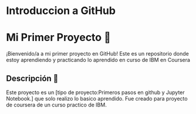 # Introduccion a GitHub
# Mi Primer Proyecto 🚀

¡Bienvenido/a a mi primer proyecto en GitHub! Este es un repositorio donde estoy aprendiendo y practicando lo aprendido en curso de IBM en Coursera

## Descripción 📝
Este proyecto es un [tipo de proyecto:Primeros pasos en github y Jupyter Notebook.] que solo realizo lo basico aprendido. Fue creado para proyecto de coursera de un curso practico de IBM.
